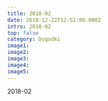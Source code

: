 ```yaml
---
title: 2018-02
date: 2018-12-22T12:52:00.000Z
intro: 2018-02
top: false
category: Dogodki
image1:
image2:
image3:
image4:
image5:
---
```


2018-02
